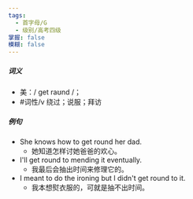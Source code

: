 ```yaml
---
tags:
  - 首字母/G
  - 级别/高考四级
掌握: false
模糊: false
---
```

##### 词义
- 美：/ ɡet raʊnd /；
- #词性/v  绕过；说服；拜访
##### 例句
- She knows how to get round her dad.
	- 她知道怎样讨她爸爸的欢心。
- I'll get round to mending it eventually.
	- 我最后会抽出时间来修理它的。
- I meant to do the ironing but I didn't get round to it.
	- 我本想熨衣服的，可就是抽不出时间。
